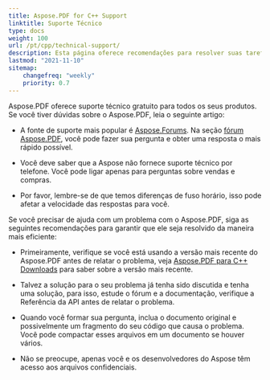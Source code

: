 ```yaml
---
title: Aspose.PDF for C++ Support
linktitle: Suporte Técnico
type: docs
weight: 100
url: /pt/cpp/technical-support/
description: Esta página oferece recomendações para resolver suas tarefas de forma rápida e eficiente usando o Aspose.PDF para C++.
lastmod: "2021-11-10"
sitemap:
    changefreq: "weekly"
    priority: 0.7
---
```


Aspose.PDF oferece suporte técnico gratuito para todos os seus produtos. Se você tiver dúvidas sobre o Aspose.PDF, leia o seguinte artigo:

- A fonte de suporte mais popular é [Aspose.Forums](https://forum.aspose.com/). Na seção [fórum Aspose.PDF](https://forum.aspose.com/c/pdf/10), você pode fazer sua pergunta e obter uma resposta o mais rápido possível.

- Você deve saber que a Aspose não fornece suporte técnico por telefone. Você pode ligar apenas para perguntas sobre vendas e compras.

- Por favor, lembre-se de que temos diferenças de fuso horário, isso pode afetar a velocidade das respostas para você.

Se você precisar de ajuda com um problema com o Aspose.PDF, siga as seguintes recomendações para garantir que ele seja resolvido da maneira mais eficiente:

- Primeiramente, verifique se você está usando a versão mais recente do Aspose.PDF antes de relatar o problema, veja [Aspose.PDF para C++ Downloads](https://www.nuget.org/packages/Aspose.PDF.Cpp/) para saber sobre a versão mais recente.

- Talvez a solução para o seu problema já tenha sido discutida e tenha uma solução, para isso, estude o fórum e a documentação, verifique a Referência da API antes de relatar o problema.

- Quando você formar sua pergunta, inclua o documento original e possivelmente um fragmento do seu código que causa o problema. Você pode compactar esses arquivos em um documento se houver vários.

- Não se preocupe, apenas você e os desenvolvedores do Aspose têm acesso aos arquivos confidenciais.